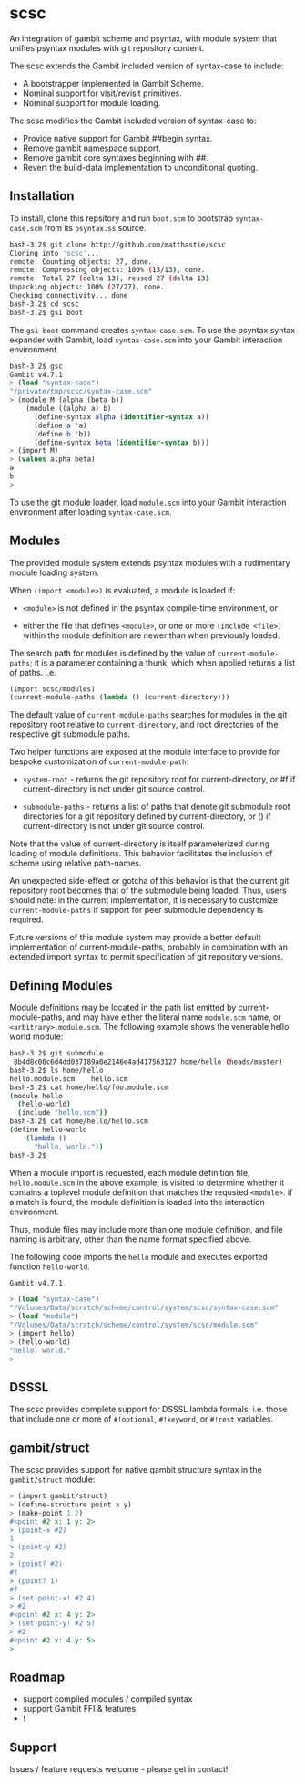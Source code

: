 scsc
====

An integration of gambit scheme and psyntax, with module system that
unifies psyntax modules with git repository content.

The scsc extends the Gambit included version of syntax-case to include:

* A bootstrapper implemented in Gambit Scheme.
* Nominal support for visit/revisit primitives.
* Nominal support for module loading.

The scsc modifies the Gambit included version of syntax-case to:

* Provide native support for Gambit ##begin syntax.
* Remove gambit namespace support.
* Remove gambit core syntaxes beginning with ##.
* Revert the build-data implementation to unconditional quoting.

Installation
------------

To install, clone this repsitory and run `boot.scm` to bootstrap
`syntax-case.scm` from its `psyntax.ss` source.

```bash
bash-3.2$ git clone http://github.com/matthastie/scsc
Cloning into 'scsc'...
remote: Counting objects: 27, done.        
remote: Compressing objects: 100% (13/13), done.        
remote: Total 27 (delta 13), reused 27 (delta 13)        
Unpacking objects: 100% (27/27), done.
Checking connectivity... done
bash-3.2$ cd scsc
bash-3.2$ gsi boot
```

The `gsi boot` command creates `syntax-case.scm`. To use the psyntax
syntax expander with Gambit, load `syntax-case.scm` into your Gambit
interaction environment.

```scheme
bash-3.2$ gsc
Gambit v4.7.1
> (load "syntax-case")
"/private/tmp/scsc/syntax-case.scm"
> (module M (alpha (beta b))
    (module ((alpha a) b)
      (define-syntax alpha (identifier-syntax a))
      (define a 'a)
      (define b 'b))
      (define-syntax beta (identifier-syntax b)))
> (import M)
> (values alpha beta)
a
b
> 
```

To use the git module loader, load `module.scm` into your Gambit
interaction environment after loading `syntax-case.scm`.

Modules
-------

The provided module system extends psyntax modules with a rudimentary
module loading system.

When `(import <module>)` is evaluated, a module is loaded if:

 * `<module>` is not defined in the psyntax compile-time environment,
   or

 * either the file that defines `<module>`, or one or more `(include
  <file>)` within the module definition are newer than when previously
  loaded.

The search path for modules is defined by the value of
`current-module-paths`; it is a parameter containing a thunk, which
when applied returns a list of paths. i.e.

```scheme
(import scsc/modules)
(current-module-paths (lambda () (current-directory)))
```

The default value of `current-module-paths` searches for modules in
the git repository root relative to `current-directory`, and root
directories of the respective git submodule paths.

Two helper functions are exposed at the module interface to provide
for bespoke customization of `current-module-path`:

 * `system-root` - returns the git repository root for
current-directory, or #f if current-directory is not under git source
control.

 * `submodule-paths` - returns a list of paths that denote git submodule
root directories for a git repository defined by current-directory,
or () if current-directory is not under git source control.

Note that the value of current-directory is itself parameterized
during loading of module definitions. This behavior facilitates the
inclusion of scheme using relative path-names.

An unexpected side-effect or gotcha of this behavior is that the
current git repository root becomes that of the submodule being
loaded. Thus, users should note: in the current implementation, it is
necessary to customize `current-module-paths` if support for peer
submodule dependency is required.

Future versions of this module system may provide a better default
implementation of current-module-paths, probably in combination with
an extended import syntax to permit specification of git repository
versions.

Defining Modules
----------------

Module definitions may be located in the path list emitted by
current-module-paths, and may have either the literal name `module.scm`
name, or `<arbitrary>.module.scm`. The following example shows the
venerable hello world module:

```bash
bash-3.2$ git submodule
 8b4d8c00c6d4dd037189a0e2146e4ad417563127 home/hello (heads/master)
bash-3.2$ ls home/hello
hello.module.scm	hello.scm
bash-3.2$ cat home/hello/foo.module.scm 
(module hello
  (hello-world)
  (include "hello.scm"))
bash-3.2$ cat home/hello/hello.scm 
(define hello-world
    (lambda ()
      "hello, world."))
bash-3.2$ 
```

When a module import is requested, each module definition file,
`hello.module.scm` in the above example, is visited to determine
whether it contains a toplevel module definition that matches the
requsted `<module>`. if a match is found, the module definition is
loaded into the interaction environment.

Thus, module files may include more than one module definition, and
file naming is arbitrary, other than the name format specified above.

The following code imports the `hello` module and
executes exported function `hello-world`.

```scheme
Gambit v4.7.1

> (load "syntax-case")
"/Volumes/Data/scratch/scheme/control/system/scsc/syntax-case.scm"
> (load "module")
"/Volumes/Data/scratch/scheme/control/system/scsc/module.scm"
> (import hello)
> (hello-world)
"hello, world."
> 
```


DSSSL
-----

The scsc provides complete support for DSSSL lambda formals;
i.e. those that include one or more of `#!optional`, `#!keyword`, or
`#!rest` variables.

gambit/struct
----------------

The scsc provides support for native gambit structure syntax in the
`gambit/struct` module:

```scheme
> (import gambit/struct)
> (define-structure point x y)
> (make-point 1 2)
#<point #2 x: 1 y: 2>
> (point-x #2)
1
> (point-y #2)
2
> (point? #2)
#t
> (point? 1)
#f
> (set-point-x! #2 4)
> #2
#<point #2 x: 4 y: 2>
> (set-point-y! #2 5)
> #2
#<point #2 x: 4 y: 5>
>
```

Roadmap
-------

* support compiled modules / compiled syntax
* support Gambit FFI & features
* <your feature request here>!

Support
-------

Issues / feature requests welcome - please get in contact!
